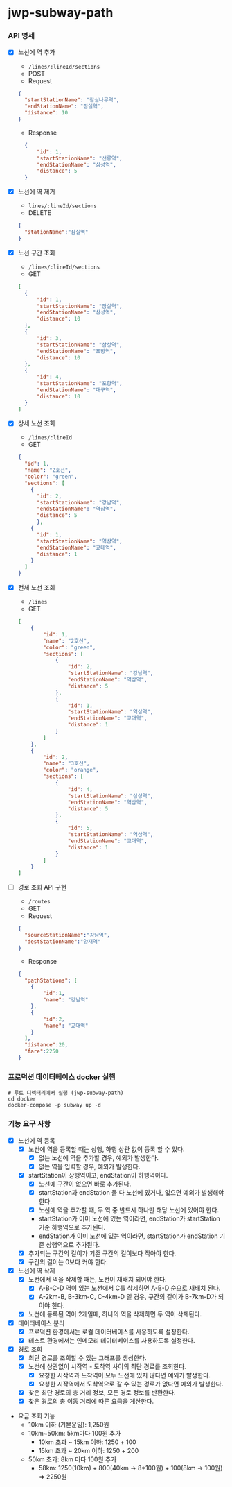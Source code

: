 # jwp-subway-path

### API 명세

- [x] 노선에 역 추가
  - `/lines/:lineId/sections`
  - POST
  - Request
  ```json
  {
    "startStationName": "잠실나루역",
    "endStationName": "잠실역",
    "distance": 10
  }
  ``` 
  - Response
  ```json
    {
        "id": 1,
        "startStationName": "선릉역",
        "endStationName": "삼성역",
        "distance": 5
    }
  ```


- [x] 노선에 역 제거
  - `lines/:lineId/sections`
  - DELETE
  ```json
  {
    "stationName":"잠실역"
  }
  ```

- [x] 노선 구간 조회
  - `/lines/:lineId/sections`
  - GET
  ```json
  [
    {
        "id": 1,
        "startStationName": "잠실역",
        "endStationName": "삼성역",
        "distance": 10
    },
    {
        "id": 3,
        "startStationName": "삼성역",
        "endStationName": "포항역",
        "distance": 10
    },
    {
        "id": 4,
        "startStationName": "포항역",
        "endStationName": "대구역",
        "distance": 10
    }
  ]
  ```

- [x] 상세 노선 조회
  - `/lines/:lineId`
  - GET
  ```json
  {
    "id": 1,
    "name": "2호선",
    "color": "green",
    "sections": [
      {
        "id": 2,
        "startStationName": "강남역",
        "endStationName": "역삼역",
        "distance": 5
        },
      {
        "id": 1,
        "startStationName": "역삼역",
        "endStationName": "교대역",
        "distance": 1
      }
    ]
  }
  ```
  
- [x] 전체 노선 조회
  - `/lines`
  - GET
  ```json
  [
      {
          "id": 1,
          "name": "2호선",
          "color": "green",
          "sections": [
              {
                  "id": 2,
                  "startStationName": "강남역",
                  "endStationName": "역삼역",
                  "distance": 5
              },
              {
                  "id": 1,
                  "startStationName": "역삼역",
                  "endStationName": "교대역",
                  "distance": 1
              }
          ]
      },
      {
          "id": 2,
          "name": "3호선",
          "color": "orange",
          "sections": [
              {
                  "id": 4,
                  "startStationName": "삼성역",
                  "endStationName": "역삼역",
                  "distance": 5
              },
              {
                  "id": 5,
                  "startStationName": "역삼역",
                  "endStationName": "교대역",
                  "distance": 1
              }
          ]
      }
  ]
  ```

- [ ] 경로 조회 API 구현
  - `/routes`
  - GET
  - Request
  ```json
  {
    "sourceStationName":"강남역",
    "destStationName":"양재역"
  }
  ```

  - Response
  ```json
  {
    "pathStations": [
      {
          "id":1,
          "name": "강남역"
      },
      {
          "id":2,
          "name": "교대역"
      }
    ],
    "distance":20,
    "fare":2250
  }
  ```

### 프로덕션 데이터베이스 docker 실행
```text
# 루트 디렉터리에서 실행 (jwp-subway-path)
cd docker
docker-compose -p subway up -d
```

### 기능 요구 사항

- [x] 노선에 역 등록
  - [x] 노선에 역을 등록할 때는 상행, 하행 상관 없이 등록 할 수 있다.
    - [x] 없는 노선에 역을 추가할 경우, 예외가 발생한다.
    - [x] 없는 역을 입력할 경우, 예외가 발생한다.
  - [x] startStation이 상행역이고, endStation이 하행역이다.
    - [x] 노선에 구간이 없으면 바로 추가된다.
    - [x] startStation과 endStation 둘 다 노선에 있거나, 없으면 예외가 발생해야 한다. 
    - [x] 노선에 역을 추가할 때, 두 역 중 반드시 하나만 해당 노선에 있어야 한다.
    - startStation가 이미 노선에 있는 역이라면, endStation가 startStation 기준 하행역으로 추가된다.
    - endStation가 이미 노선에 있는 역이라면, startStation가 endStation 기준 상행역으로 추가된다.
  - [x] 추가되는 구간의 길이가 기존 구간의 길이보다 작아야 한다.
  - [x] 구간의 길이는 0보다 커야 한다.

- [x] 노선에 역 삭제
  - [x] 노선에서 역을 삭제할 때는, 노선이 재배치 되어야 한다.
    - [x] A-B-C-D 역이 있는 노선에서 C를 삭제하면 A-B-D 순으로 재배치 된다.
    - [x] A-2km-B, B-3km-C, C-4km-D 일 경우, 구간의 길이가 B-7km-D가 되어야 한다.
  - [x] 노선에 등록된 역이 2개일때, 하나의 역을 삭제하면 두 역이 삭제된다.

- [x] 데이터베이스 분리
  - [x] 프로덕션 환경에서는 로컬 데이터베이스를 사용하도록 설정한다.
  - [x] 테스트 환경에서는 인메모리 데이터베이스를 사용하도록 설정한다. 

- [x] 경로 조회
  - [x] 최단 경로를 조회할 수 있는 그래프를 생성한다.
  - [x] 노선에 상관없이 시작역 - 도착역 사이의 최단 경로를 조회한다.
    - [x] 요청한 시작역과 도착역이 모두 노선에 있지 않다면 예외가 발생한다.
    - [x] 요청한 시작역에서 도착역으로 갈 수 있는 경로가 없다면 예외가 발생한다.
  - [x] 찾은 최단 경로의 총 거리 정보, 모든 경로 정보를 반환한다. 
  - [x] 찾은 경로의 총 이동 거리에 따른 요금을 계산한다.

- 요금 조회 기능
  - 10km 이하 (기본운임): 1,250원
  - 10km~50km: 5km마다 100원 추가
    - 10km 초과 ~ 15km 이하: 1250 + 100
    - 15km 초과 ~ 20km 이하: 1250 + 200
  - 50km 초과: 8km 마다 100원 추가
    - 58km: 1250(10km) + 800(40km → 8*100원) + 100(8km → 100원) ⇒ 2250원
